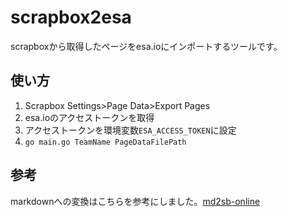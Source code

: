 # scrapbox2esa

scrapboxから取得したページをesa.ioにインポートするツールです。

## 使い方
1. Scrapbox Settings>Page Data>Export Pages
2. esa.ioのアクセストークンを取得
3. アクセストークンを環境変数`ESA_ACCESS_TOKEN`に設定
4. `go main.go TeamName PageDataFilePath`


## 参考
markdownへの変換はこちらを参考にしました。[md2sb-online](https://github.com/hashrock/md2sb-online)